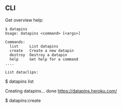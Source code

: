 ## CLI

Get overview help:

```console
$ datapins
Usage: datapins <command> [<args>]

Commands:
  list     List datapins
  create   Create a new datapin
  destroy  Destroy a datapin
  help     Get help for a command
....

List dataclips:

````
$ datapins list

Creating datapins... done
https://datapins.heroku.com/

$ datapins:create 
